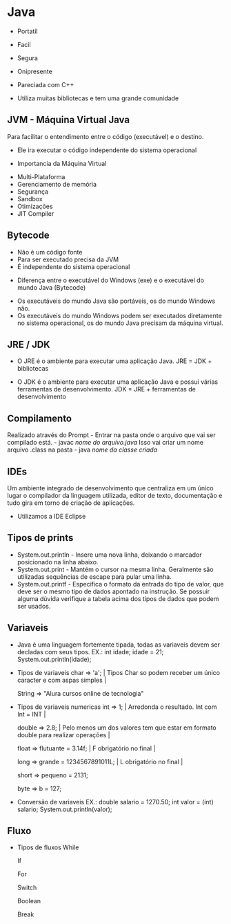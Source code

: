 # Java 
- Portatil 
- Facil
- Segura 
- Onipresente

- Pareciada com C++
- Utiliza muitas bibliotecas e tem uma grande comunidade 

## JVM - Máquina Virtual Java 
Para facilitar o entendimento entre o código (executável) e o destino. 
- Ele ira executar o código independente do sistema operacional

* Importancia da Máquina Virtual 
- Multi-Plataforma 
- Gerenciamento de memória 
- Segurança 
- Sandbox
- Otimizações 
- JIT Compiler

## Bytecode
- Não é um código fonte
- Para ser executado precisa da JVM
- É independente do sistema operacional

* Diferença entre o executável do Windows (exe) e o executável do mundo Java (Bytecode)
- Os executáveis do mundo Java são portáveis, os do mundo Windows não. 
- Os executáveis do mundo Windows podem ser executados diretamente no sistema operacional, os do mundo Java precisam da máquina virtual.

## JRE / JDK 
- O JRE é o ambiente para executar uma aplicação Java.
    JRE = JDK + bibliotecas

- O JDK é o ambiente para executar uma aplicação Java e possui várias ferramentas de desenvolvimento. 
    JDK = JRE + ferramentas de desenvolvimento

## Compilamento 
Realizado através do Prompt
    - Entrar na pasta onde o arquivo que vai ser compilado está.
    - javac *nome do arquivo.java*
        Isso vai criar um nome arquivo .class na pasta 
    - java *nome da classe criada*

## IDEs 
Um ambiente integrado de desenvolvimento que centraliza em um único lugar o compilador da linguagem utilizada, editor de texto, documentação e tudo gira em torno de criação de aplicações.

- Utilizamos a IDE Eclipse

## Tipos de prints
- System.out.println - Insere uma nova linha, deixando o marcador posicionado na linha abaixo.
- System.out.print - Mantém o cursor na mesma linha. Geralmente são utilizadas sequências de escape para pular uma linha.
- System.out.printf - Especifica o formato da entrada do tipo de valor, que deve ser o mesmo tipo de dados apontado na
    instrução. Se possuir alguma dúvida verifique a tabela acima dos tipos de dados que podem ser usados.

## Variaveis 
- Java é uma linguagem fortemente tipada, todas as variaveis devem ser decladas com seus tipos.
    EX.: int idade; 
        idade = 21; 
        System.out.println(idade);

* Tipos de variaveis
    char => 'a';
        | Tipos Char so podem receber um único caracter e com aspas simples |

    String => "Alura cursos online de tecnologia"

* Tipos de variaveis numericas
    int => 1;
        | Arredonda o resultado. Int com Int = INT |

    double => 2.8;
        | Pelo menos um dos valores tem que estar em formato double para realizar operações |

    float => flutuante = 3.14f;
        | F obrigatório no final |

    long => grande = 1234567891011L; 
        | L obrigatório no final |

    short => pequeno = 2131;

    byte => b = 127;

* Conversão de variaveis 
    EX.: double salario = 1270.50;
        int valor = (int) salario;
        System.out.println(valor);
    
## Fluxo 
* Tipos de fluxos
    While

    If
    
    For 
    
    Switch


    Boolean
    
    Break
